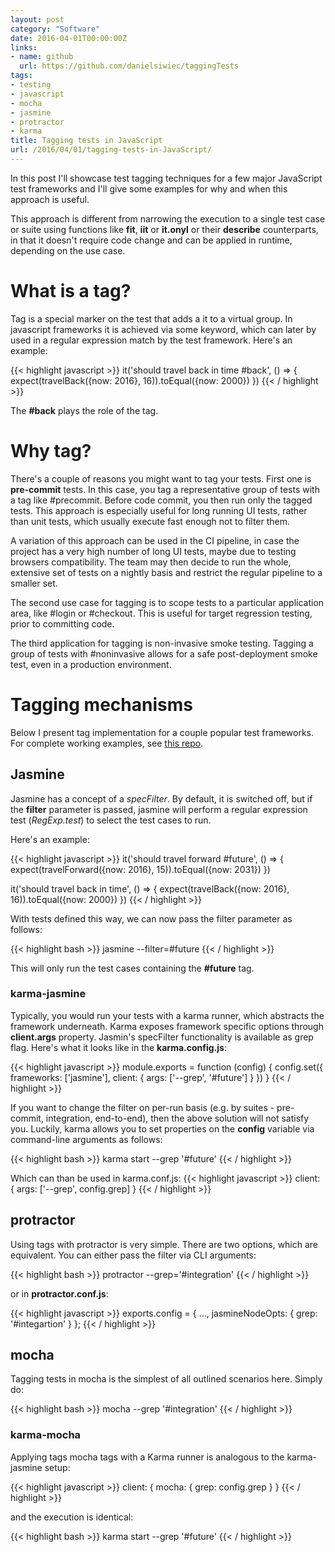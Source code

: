 ```yaml
---
layout: post
category: "Software"
date: 2016-04-01T00:00:00Z
links:
- name: github
  url: https://github.com/danielsiwiec/taggingTests
tags:
- testing
- javascript
- mocha
- jasmine
- protractor
- karma
title: Tagging tests in JavaScript
url: /2016/04/01/tagging-tests-in-JavaScript/
---
```


In this post I'll showcase test tagging techniques for a few major JavaScript test frameworks and I'll give some examples for why and when this approach is useful.

This approach is different from narrowing the execution to a single test case or suite using functions like **fit**, **iit** or **it.onyl** or their **describe** counterparts, in that it doesn't require code change and can be applied in runtime, depending on the use case.

# What is a tag?

Tag is a special marker on the test that adds a it to a virtual group. In javascript frameworks it is achieved via some keyword, which can later by used in a regular expression match by the test framework. Here's an example:

{{< highlight javascript >}}
it('should travel back in time #back', () => {
  expect(travelBack({now: 2016}, 16)).toEqual({now: 2000})
})
{{< / highlight >}}

The **#back** plays the role of the tag.

# Why tag?

There's a couple of reasons you might want to tag your tests. First one is **pre-commit** tests. In this case, you tag a representative group of tests with a tag like #precommit. Before code commit, you then run only the tagged tests. This approach is especially useful for long running UI tests, rather than unit tests, which usually execute fast enough not to filter them.

A variation of this approach can be used in the CI pipeline, in case the project has a very high number of long UI tests, maybe due to testing browsers compatibility. The team may then decide to run the whole, extensive set of tests on a nightly basis and restrict the regular pipeline to a smaller set.

The second use case for tagging is to scope tests to a particular application area, like #login or #checkout. This is useful for target regression testing, prior to committing code.

The third application for tagging is non-invasive smoke testing. Tagging a group of tests with #noninvasive allows for a safe post-deployment smoke test, even in a production environment.

# Tagging mechanisms

Below I present tag implementation for a couple popular test frameworks. For complete working examples, see [this repo](https://github.com/danielsiwiec/taggingTests).

## Jasmine
Jasmine has a concept of a *specFilter*. By default, it is switched off, but if the **filter** parameter is passed, jasmine will perform a regular expression test (*RegExp.test*) to select the test cases to run.

Here's an example:

{{< highlight javascript >}}
it('should travel forward #future', () => {
  expect(travelForward({now: 2016}, 15)).toEqual({now: 2031})
})

it('should travel back in time', () => {
  expect(travelBack({now: 2016}, 16)).toEqual({now: 2000})
})
{{< / highlight >}}

With tests defined this way, we can now pass the filter parameter as follows:

{{< highlight bash >}}
jasmine --filter=#future
{{< / highlight >}}

This will only run the test cases containing the **#future** tag.

### karma-jasmine

Typically, you would run your tests with a karma runner, which abstracts the framework underneath. Karma exposes framework specific options through **client.args** property. Jasmin's specFilter functionality is available as grep flag. Here's what it looks like in the **karma.config.js**:

{{< highlight javascript >}}
module.exports = function (config) {
  config.set({
    frameworks: ['jasmine'],
    client: {
      args: ['--grep', '#future']
    }
  })
}
{{< / highlight >}}

If you want to change the filter on per-run basis (e.g. by suites - pre-commit, integration, end-to-end), then the above solution will not satisfy you. Luckily, karma allows you to set properties on the **config** variable via command-line arguments as follows:

{{< highlight bash >}}
karma start --grep '#future'
{{< / highlight >}}

Which can than be used in karma.conf.js:
{{< highlight javascript >}}
client: {
  args: ['--grep', config.grep]
}
{{< / highlight >}}

## protractor

Using tags with protractor is very simple. There are two options, which are equivalent. You can either pass the filter via CLI arguments:

{{< highlight bash >}}
protractor --grep='#integration'
{{< / highlight >}}

or in **protractor.conf.js**:

{{< highlight javascript >}}
exports.config = {
  ...,
  jasmineNodeOpts: {
    grep: '#integartion'
  }
};
{{< / highlight >}}

## mocha

Tagging tests in mocha is the simplest of all outlined scenarios here. Simply do:

{{< highlight bash >}}
mocha --grep '#integration'
{{< / highlight >}}

### karma-mocha

Applying tags mocha tags with a Karma runner is analogous to the karma-jasmine setup:

{{< highlight javascript >}}
client: {
  mocha: {
    grep: config.grep
  }
}
{{< / highlight >}}

and the execution is identical:

{{< highlight bash >}}
karma start --grep '#future'
{{< / highlight >}}
